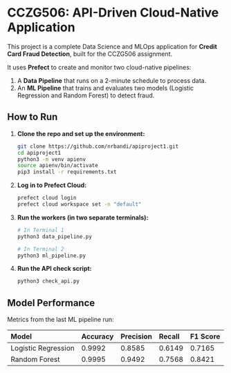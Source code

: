 # CCZG506: API-Driven Cloud-Native Application

This project is a complete Data Science and MLOps application for **Credit Card Fraud Detection**, built for the CCZG506 assignment.

It uses **Prefect** to create and monitor two cloud-native pipelines:
1.  A **Data Pipeline** that runs on a 2-minute schedule to process data.
2.  An **ML Pipeline** that trains and evaluates two models (Logistic Regression and Random Forest) to detect fraud.

## How to Run

1.  **Clone the repo and set up the environment:**
    ```bash
    git clone https://github.com/nrbandi/apiproject1.git
    cd apiproject1
    python3 -m venv apienv
    source apienv/bin/activate
    pip3 install -r requirements.txt 
    ```
2.  **Log in to Prefect Cloud:**
    ```bash
    prefect cloud login
    prefect cloud workspace set -n "default"
    ```
3.  **Run the workers (in two separate terminals):**
    ```bash
    # In Terminal 1
    python3 data_pipeline.py

    # In Terminal 2
    python3 ml_pipeline.py
    ```
4.  **Run the API check script:**
    ```bash
    python3 check_api.py
    ```

## Model Performance

Metrics from the last ML pipeline run:

| Model | Accuracy | Precision | Recall | F1 Score |
| :--- | :--- | :--- | :--- | :--- |
| Logistic Regression | 0.9992 | 0.8585 | 0.6149 | 0.7165 |
| Random Forest | 0.9995 | 0.9492 | 0.7568 | 0.8421 |
